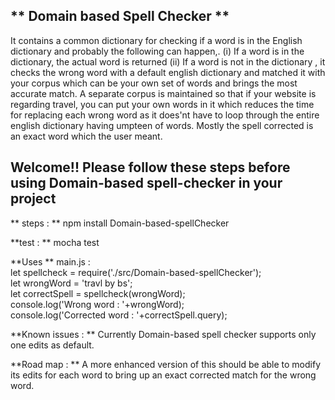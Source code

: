  ** Domain based Spell Checker **
 --------------------------------------------------------------------------------
 It contains a common dictionary for checking if a word is in the English dictionary and probably the following can happen,.        (i)  If a word is in the dictionary, the actual word is returned
    (ii) If a word is not in the dictionary , it checks the wrong word with a default english dictionary and matched it with your  corpus which can be your own set of words and brings the most accurate match.
 A separate corpus is maintained so that if your website is regarding travel, you can put your own words in it which reduces the  time for replacing each wrong word as it does'nt have to loop through the entire english dictionary having umpteen of words. Mostly the spell corrected is an exact word which the user meant.

 Welcome!!
 Please follow these steps before using Domain-based spell-checker in your project
--------------------------------------------------------------------------------
 ** steps : **
 npm install Domain-based-spellChecker

 **test : **
   mocha test

 **Uses  **
  main.js :<br/>
 let spellcheck = require('./src/Domain-based-spellChecker');<br/>
 let wrongWord = 'travl by bs';<br/>
 let correctSpell = spellcheck(wrongWord);<br/>
 console.log('Wrong word     : '+wrongWord);<br/>
 console.log('Corrected word : '+correctSpell.query);<br/>

 **Known issues : **
   Currently Domain-based spell checker supports only one edits as default.

 **Road map : **
   A more enhanced version of this should be able to modify its edits for each word to bring up an exact corrected match for the   wrong word.
